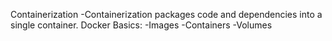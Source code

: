 Containerization
-Containerization packages code and dependencies into a single container.
Docker Basics:
-Images
-Containers
-Volumes
